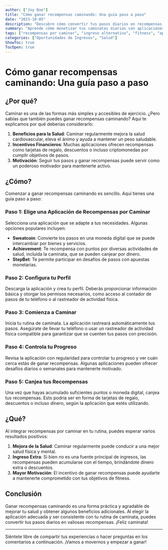 ```yaml
---
author: ["Joy Doe"]
title: "Cómo ganar recompensas caminando: Una guía paso a paso"
date: "2023-10-05"
description: "Descubre cómo convertir tus pasos diarios en recompensas con aplicaciones de caminata. Aprende por qué es beneficioso, cómo empezar y qué resultados puedes esperar."
summary: "Aprende cómo monetizar tus caminatas diarias con aplicaciones de recompensas por caminar. Esta guía cubre las razones para comenzar, los pasos para empezar y los beneficios que puedes esperar."
tags: ["recompensas por caminar", "ingreso alternativo", "fitness", "aplicaciones"]
categories: ["Oportunidades de Ingresos", "Salud"]
ShowToc: true
TocOpen: true
---
```


# Cómo ganar recompensas caminando: Una guía paso a paso

## ¿Por qué?

Caminar es una de las formas más simples y accesibles de ejercicio. ¿Pero sabías que también puedes ganar recompensas caminando? Aquí te explicamos por qué deberías considerarlo:

1. **Beneficios para la Salud**: Caminar regularmente mejora la salud cardiovascular, eleva el ánimo y ayuda a mantener un peso saludable.
2. **Incentivos Financieros**: Muchas aplicaciones ofrecen recompensas como tarjetas de regalo, descuentos o incluso criptomonedas por cumplir objetivos de pasos.
3. **Motivación**: Seguir tus pasos y ganar recompensas puede servir como un poderoso motivador para mantenerte activo.

## ¿Cómo?

Comenzar a ganar recompensas caminando es sencillo. Aquí tienes una guía paso a paso:

### Paso 1: Elige una Aplicación de Recompensas por Caminar

Selecciona una aplicación que se adapte a tus necesidades. Algunas opciones populares incluyen:
- **Sweatcoin**: Convierte los pasos en una moneda digital que se puede intercambiar por bienes y servicios.
- **Achievement**: Te recompensa con puntos por diversas actividades de salud, incluida la caminata, que se pueden canjear por dinero.
- **StepBet**: Te permite participar en desafíos de pasos con apuestas monetarias.

### Paso 2: Configura tu Perfil

Descarga la aplicación y crea tu perfil. Deberás proporcionar información básica y otorgar los permisos necesarios, como acceso al contador de pasos de tu teléfono o al rastreador de actividad física.

### Paso 3: Comienza a Caminar

Inicia tu rutina de caminata. La aplicación rastreará automáticamente tus pasos. Asegúrate de llevar tu teléfono o usar un rastreador de actividad física compatible para garantizar que se cuenten tus pasos con precisión.

### Paso 4: Controla tu Progreso

Revisa la aplicación con regularidad para controlar tu progreso y ver cuán cerca estás de ganar recompensas. Algunas aplicaciones pueden ofrecer desafíos diarios o semanales para mantenerte motivado.

### Paso 5: Canjea tus Recompensas

Una vez que hayas acumulado suficientes puntos o moneda digital, canjea tus recompensas. Esto podría ser en forma de tarjetas de regalo, descuentos o incluso dinero, según la aplicación que estés utilizando.

## ¿Qué?

Al integrar recompensas por caminar en tu rutina, puedes esperar varios resultados positivos:

1. **Mejora de la Salud**: Caminar regularmente puede conducir a una mejor salud física y mental.
2. **Ingreso Extra**: Si bien no es una fuente principal de ingresos, las recompensas pueden acumularse con el tiempo, brindándote dinero extra o descuentos.
3. **Mayor Motivación**: El incentivo de ganar recompensas puede ayudarte a mantenerte comprometido con tus objetivos de fitness.

## Conclusión

Ganar recompensas caminando es una forma práctica y agradable de mejorar tu salud y obtener algunos beneficios adicionales. Al elegir la aplicación adecuada y ser consistente con tu rutina de caminata, puedes convertir tus pasos diarios en valiosas recompensas. ¡Feliz caminata!

---

Siéntete libre de compartir tus experiencias o hacer preguntas en los comentarios a continuación. ¡Vamos a movernos y empezar a ganar!